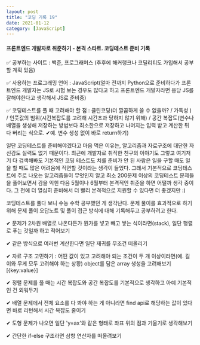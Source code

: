 ```yaml
---
layout: post
title: "코딩 기록 19"
date: 2021-01-12
category: [JavaScript]
---
```



<h4>프론트엔드 개발자로 취준하기 - 본격 스타트. 코딩테스트 준비 기록</h4>


✅ 공부하는 사이트 : 백준, 프로그래머스 (추후에 해커랭크나 코딜리티도 가입해서 공부할 계획 있음)

✅ 사용하는 프로그래밍 언어 : JavaScript(얼마 전까지 Python으로 준비하다가 프론트엔드 개발자는 JS로 시험 보는 경우도 많다고 하고 프론트엔드 개발자라면 응당 JS를 잘해야한다고 생각해서 JS로 준비중)

✅ 코딩테스트를 풀 때 고려해야 할 점 : 클린코딩(더 깔끔하게 쓸 수 없을까? / 가독성 ) / 인풋값의 범위(시간복잡도를 고려해 시간초과 당하지 않기 위해) / 공간 복잡도(변수나 배열을 생성해 저장하는 방법보다
최소한으로 저장하고 나머지는 입력 받고 계산한 뒤 다 버리는 식으로. ✔︎예. 변수 생성 없이 바로 return하기)



일단 코딩테스트를 준비해야겠다고 마음 먹은 이유는, 알고리즘과 자료구조에 대단한 자신감도 실력도 없기 때문이다. 최근에 개발자로 취직한 친구의 이야기도 그렇고 여기저기 다 검색해봐도
기본적인 코딩 테스트도 치룰 준비가 안 된 사람은 일을 구할 때도 일을 할 때도 많은 어려움에 직면할 것이라는 생각이 들었다. 그래서 기본적으로 코딩테스트에 주로 나오는 알고리즘들이 무엇인지
알고 최소 200문제 이상의 코딩테스트 문제들을 풀어보면서 감을 익힌 다음 5월이나 6월부터 본격적인 취준을 하면 어떨까 생각 중이다. 그 전에 더 열심히 준비해서 더 빨리 본격적으로 지원할 수 있다면
더 좋겠지만 :)

코딩테스트를 풀다 보니 수능 수학 공부했던 게 생각난다. 문제 풀이를 효과적으로 하기 위해 문제 풀이 오답노트 및 풀이 접근 방식에 대해 기록해두고 공부하려고 한다.



✔︎ 문제가 2차원 배열로 나온다든가 뭔가를 넣고 빼고 쌓는 식이라면(stack), 일단 행렬로 푸는 것일까 하고 적어보기

✔︎ 같은 방식으로 여러번 계산한다면 일단 재귀를 무조건 떠올리기

✔︎ 자료 구조 고민하기 : 어떤 값이 있고 고려해야 되는 조건이 두 개 이상이라면(예. 길이와 무게 모두 고려해야 하는 상황) object를 담은 array 생성을 고려해보기 [{key:value}]

✔︎ 정렬 문제를 풀 때는 시간 복잡도와 공간 복잡도를 기본적으로 생각하고 아예 기본적인 건 외워두기

✔︎ 배열 문제에서 전체 요소를 다 봐야 하는 게 아니라면 find api로 해당하는 값이 있다면 바로 리턴해서 시간 복잡도 줄이기

✔︎ 도형 문제가 나오면 일단 'y=ax'와 같은 형태로 좌표 위의 점과 기울기로 생각해보기

✔︎ 간단한 if-else 구조라면 삼항 연산자를 떠올려보기

